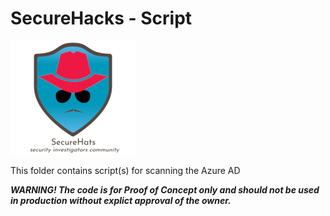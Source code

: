 # SecureHacks - Script

![logo](https://github.com/SecureHats/Sentinel-playground/blob/main/media/securehats-layers-200x.png)

This folder contains script(s) for scanning the Azure AD

**_WARNING! The code is for Proof of Concept only and should not be used in production without explict approval of the owner._**

